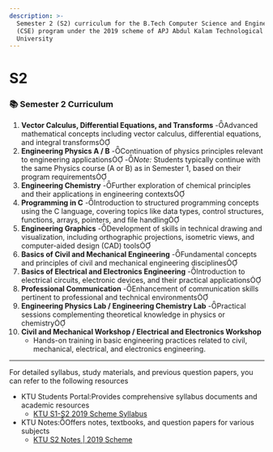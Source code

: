 ```yaml
---
description: >-
  Semester 2 (S2) curriculum for the B.Tech Computer Science and Engineering
  (CSE) program under the 2019 scheme of APJ Abdul Kalam Technological
  University
---
```


# S2

### 📚 Semester 2 Curriculum

1. **Vector Calculus, Differential Equations, and Transforms** -Advanced mathematical concepts including vector calculus, differential equations, and integral transforms
2. **Engineering Physics A / B** -Continuation of physics principles relevant to engineering applications -&#xE203;_&#x4E;ote:_ Students typically continue with the same Physics course (A or B) as in Semester 1, based on their program requirements
3. **Engineering Chemistry** -Further exploration of chemical principles and their applications in engineering contexts
4. **Programming in C** -Introduction to structured programming concepts using the C language, covering topics like data types, control structures, functions, arrays, pointers, and file handling
5. **Engineering Graphics** -Development of skills in technical drawing and visualization, including orthographic projections, isometric views, and computer-aided design (CAD) tools
6. **Basics of Civil and Mechanical Engineering** -Fundamental concepts and principles of civil and mechanical engineering disciplines
7. **Basics of Electrical and Electronics Engineering** -Introduction to electrical circuits, electronic devices, and their practical applications
8. **Professional Communication** -Enhancement of communication skills pertinent to professional and technical environments
9. **Engineering Physics Lab / Engineering Chemistry Lab** -Practical sessions complementing theoretical knowledge in physics or chemistry
10. **Civil and Mechanical Workshop / Electrical and Electronics Workshop**
    * Hands-on training in basic engineering practices related to civil, mechanical, electrical, and electronics engineering.

***

For detailed syllabus, study materials, and previous question papers, you can refer to the following resources

* KTU Students Portal:Provides comprehensive syllabus documents and academic resources
  * [KTU S1-S2 2019 Scheme Syllabus](https://www.ktustudents.in/p/ktu-s1-s2-2019-syllabus.html)
* KTU Notes:Offers notes, textbooks, and question papers for various subjects
  * [KTU S2 Notes | 2019 Scheme](https://www.ktunotes.in/ktu-s2-notes-2019-scheme/)
